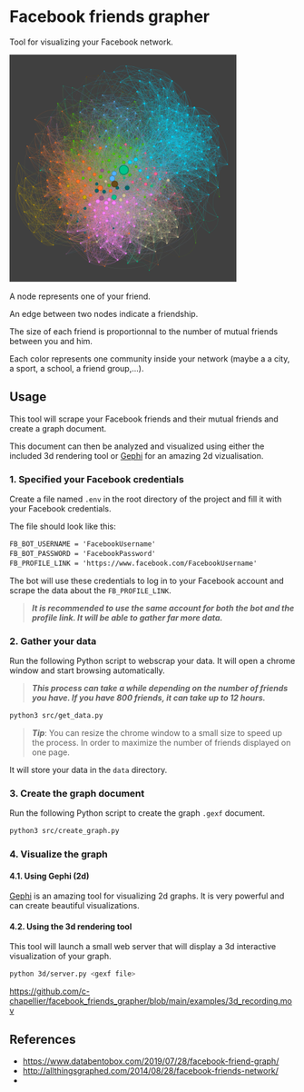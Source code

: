 
# Facebook friends grapher

Tool for visualizing your Facebook network.

<img src="examples/example_1.png" width="400" height="400">

A node represents one of your friend.

An edge between two nodes indicate a friendship.

The size of each friend is proportionnal to the number of mutual friends between you and him.

Each color represents one community inside your network (maybe a a city, a sport, a school, a friend group,...).

## Usage

This tool will scrape your Facebook friends and their mutual friends and create a graph document.

This document can then be analyzed and visualized using either the included 3d rendering tool or [Gephi](https://gephi.org) for an amazing 2d vizualisation.

### 1. Specified your Facebook credentials

Create a file named `.env` in the root directory of the project and fill it with your Facebook credentials.

The file should look like this:

```txt
FB_BOT_USERNAME = 'FacebookUsername'
FB_BOT_PASSWORD = 'FacebookPassword'
FB_PROFILE_LINK = 'https://www.facebook.com/FacebookUsername'
```

The bot will use these credentials to log in to your Facebook account and scrape the data about the `FB_PROFILE_LINK`.

> ***It is recommended to use the same account for both the bot and the profile link. It will be able to gather far more data.***

### 2. Gather your data

Run the following Python script to webscrap your data. It will open a chrome window and start browsing automatically.

> ***This process can take a while depending on the number of friends you have. If you have 800 friends, it can take up to 12 hours.***

```bash
python3 src/get_data.py
```

> ***Tip***: You can resize the chrome window to a small size to speed up the process. In order to maximize the number of friends displayed on one page.

It will store your data in the `data` directory.

### 3. Create the graph document

Run the following Python script to create the graph `.gexf` document.

```bash
python3 src/create_graph.py
```

### 4. Visualize the graph

#### 4.1. Using Gephi (2d)

[Gephi](https://gephi.org) is an amazing tool for visualizing 2d graphs. It is very powerful and can create beautiful visualizations.

#### 4.2. Using the 3d rendering tool

This tool will launch a small web server that will display a 3d interactive visualization of your graph.

```bash
python 3d/server.py <gexf file>
```

https://github.com/c-chapellier/facebook_friends_grapher/blob/main/examples/3d_recording.mov

## References
- https://www.databentobox.com/2019/07/28/facebook-friend-graph/
- http://allthingsgraphed.com/2014/08/28/facebook-friends-network/
- 

